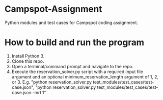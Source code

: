 # Campspot-Assignment
Python modules and test cases for Campspot coding assignment.

# How to build and run the program
1) Install Python 3.
2) Clone this repo.
3) Open a terminal/command prompt and navigate to the repo.
4) Execute the reservation_solver.py script with a required input file argument and an optional minimum_reservation_length argument of 1, 2, or 3. E.g. "python reservation_solver.py test_modules/test_cases/test-case.json", "python reservation_solver.py test_modules/test_cases/test-case.json -mrl 1"

